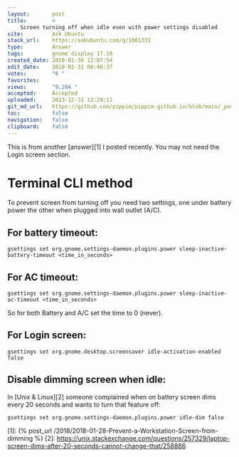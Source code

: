 ```yaml
---
layout:       post
title:        >
    Screen turning off when idle even with power settings disabled
site:         Ask Ubuntu
stack_url:    https://askubuntu.com/q/1001331
type:         Answer
tags:         gnome display 17.10
created_date: 2018-01-30 12:07:54
edit_date:    2018-01-31 00:46:37
votes:        "6 "
favorites:    
views:        "9,284 "
accepted:     Accepted
uploaded:     2023-12-31 12:29:11
git_md_url:   https://github.com/pippim/pippim.github.io/blob/main/_posts/2018/2018-01-30-Screen-turning-off-when-idle-even-with-power-settings-disabled.md
toc:          false
navigation:   false
clipboard:    false
---
```


This is from another [answer][1] I posted recently. You may not need the Login screen section.

# Terminal CLI method

To prevent screen from turning off you need two settings, one under battery power the other when plugged into wall outlet (A/C).

## For battery timeout:

``` 
gsettings set org.gnome.settings-daemon.plugins.power sleep-inactive-battery-timeout <time_in_seconds>
```

## For AC timeout:

``` 
gsettings set org.gnome.settings-daemon.plugins.power sleep-inactive-ac-timeout <time_in_seconds>
```

So for both Battery and A/C set the time to 0 (never).

## For Login screen:

``` 
gsettings set org.gnome.desktop.screensaver idle-activation-enabled false
```

## Disable dimming screen when idle:

In [Unix & Linux][2] someone complained when on battery screen dims every 20 seconds and wants to turn that feature off:

``` 
gsettings set org.gnome.settings-daemon.plugins.power idle-dim false
```


  [1]: {% post_url /2018/2018-01-28-Prevent-a-Workstation-Screen-from-dimming %}
  [2]: https://unix.stackexchange.com/questions/257329/laptop-screen-dims-after-20-seconds-cannot-change-that/258886
